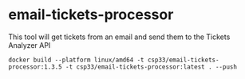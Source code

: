 # email-tickets-processor
This tool will get tickets from an email and send them to the Tickets Analyzer API


```shell
docker build --platform linux/amd64 -t csp33/email-tickets-processor:1.3.5 -t csp33/email-tickets-processor:latest . --push
```
